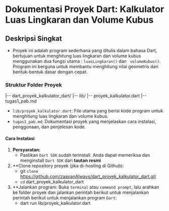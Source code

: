 # **Dokumentasi Proyek Dart: Kalkulator Luas Lingkaran dan Volume Kubus**

## **Deskripsi Singkat**
- Proyek ini adalah program sederhana yang ditulis dalam bahasa Dart, bertujuan untuk menghitung luas lingkaran dan volume kubus menggunakan dua fungsi utama : `` luasLingkaran() `` dan `` volumeKubus()``. Program ini berguna untuk membantu menghitung nilai geometris dari bentuk-bentuk dasar dengan cepat.

### **Struktur Folder Proyek**
|-- dart_proyek_kalkulator_dart/
  |-- lib/
    |-- proyek_kalkulator.dart
  |--  tugas1_pab.md

- `` lib/proyek_kalkulator.dart ``: File utama yang berisi kode program untuk menghitung luas lingkaran dan volume kubus.
- `` tugas1_pab.md ``: Dokumentasi proyek yang menjelaskan cara instalasi, penggunaan, dan penjelesan kode.

#### **Cara Instalasi**
1. **Persyaratan:**
   - Pastikan `` Dart SDK `` sudah terinstall. Anda dapat memeriksa dan menginstall `` Dart SDK `` dari **tautan resmi**
2.  **Clone repository proyek (jika di-hosting di Github):
     - git ``clone`` https://github.com/zaavanAlways/dart_proyek_kalkulator_dart.git
     -  ``cd`` dart_proyek_kalkulator_dart
3. **Jalankan program: Buka ``terminal`` atau  ``command prompt``, lalu arahkan ke folder proyek dan jalankan perintah berikut untuk menjalankan perintah berikut     untuk menjalankan program ``Dart``:
    - dart run lib/proyek_kalkulator.dart 


